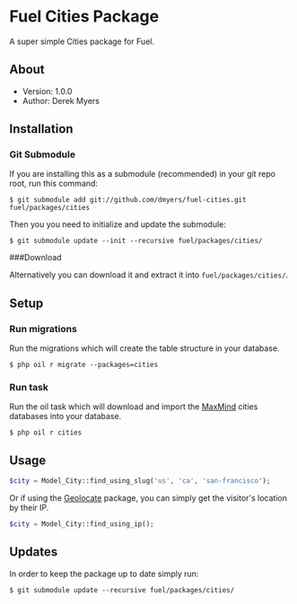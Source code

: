 # Fuel Cities Package

A super simple Cities package for Fuel.

## About
* Version: 1.0.0
* Author: Derek Myers

## Installation

### Git Submodule

If you are installing this as a submodule (recommended) in your git repo root, run this command:

	$ git submodule add git://github.com/dmyers/fuel-cities.git fuel/packages/cities

Then you you need to initialize and update the submodule:

	$ git submodule update --init --recursive fuel/packages/cities/

###Download

Alternatively you can download it and extract it into `fuel/packages/cities/`.

## Setup

### Run migrations

Run the migrations which will create the table structure in your database.

	$ php oil r migrate --packages=cities

### Run task

Run the oil task which will download and import the [MaxMind](http://maxmind.com) cities databases into your database.

	$ php oil r cities

## Usage

```php
$city = Model_City::find_using_slug('us', 'ca', 'san-francisco');
```

Or if using the [Geolocate](https://github.com/dmyers/fuel-geolocate) package, you can simply get the visitor's location by their IP.
```php
$city = Model_City::find_using_ip();
```

## Updates

In order to keep the package up to date simply run:

	$ git submodule update --recursive fuel/packages/cities/
